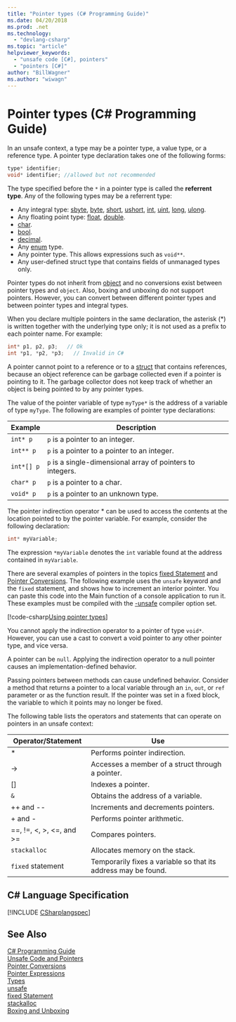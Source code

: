 ```yaml
---
title: "Pointer types (C# Programming Guide)"
ms.date: 04/20/2018
ms.prod: .net
ms.technology: 
  - "devlang-csharp"
ms.topic: "article"
helpviewer_keywords: 
  - "unsafe code [C#], pointers"
  - "pointers [C#]"
author: "BillWagner"
ms.author: "wiwagn"
---
```

# Pointer types (C# Programming Guide)

In an unsafe context, a type may be a pointer type, a value type, or a reference type. A pointer type declaration takes one of the following forms:

``` csharp
type* identifier;
void* identifier; //allowed but not recommended
```

The type specified before the `*` in a pointer type is called the **referrent type**. Any of the following types may be a referrent type:

- Any integral type: [sbyte](../../language-reference/keywords/sbyte.md), [byte](../../language-reference/keywords/byte.md), [short](../../language-reference/keywords/short.md), [ushort](../../language-reference/keywords/ushort.md), [int](../../language-reference/keywords/int.md), [uint](../../language-reference/keywords/uint.md), [long](../../language-reference/keywords/long.md), [ulong](../../language-reference/keywords/ulong.md).
- Any floating point type: [float](../../language-reference/keywords/float.md), [double](../../language-reference/keywords/double.md).
- [char](../../language-reference/keywords/char.md).
- [bool](../../language-reference/keywords/bool.md).
- [decimal](../../language-reference/keywords/decimal.md).
- Any [enum](../../language-reference/keywords/enum.md) type.
- Any pointer type. This allows expressions such as `void**`.
- Any user-defined struct type that contains fields of unmanaged types only.

Pointer types do not inherit from [object](../../language-reference/keywords/object.md) and no conversions exist between pointer types and `object`. Also, boxing and unboxing do not support pointers. However, you can convert between different pointer types and between pointer types and integral types.

When you declare multiple pointers in the same declaration, the asterisk (*) is written together with the underlying type only; it is not used as a prefix to each pointer name. For example:

```csharp
int* p1, p2, p3;   // Ok
int *p1, *p2, *p3;   // Invalid in C#
```

A pointer cannot point to a reference or to a [struct](../../language-reference/keywords/struct.md) that contains references, because an object reference can be garbage collected even if a pointer is pointing to it. The garbage collector does not keep track of whether an object is being pointed to by any pointer types.

The value of the pointer variable of type `myType*` is the address of a variable of type `myType`. The following are examples of pointer type declarations:

|Example|Description|
|-------------|-----------------|
|`int* p`|`p` is a pointer to an integer.|
|`int** p`|`p` is a pointer to a pointer to an integer.|
|`int*[] p`|`p` is a single-dimensional array of pointers to integers.|
|`char* p`|`p` is a pointer to a char.|
|`void* p`|`p` is a pointer to an unknown type.|

The pointer indirection operator * can be used to access the contents at the location pointed to by the pointer variable. For example, consider the following declaration:

```csharp
int* myVariable;
```

The expression `*myVariable` denotes the `int` variable found at the address contained in `myVariable`.

There are several examples of pointers in the topics [fixed Statement](../../language-reference/keywords/fixed-statement.md) and [Pointer Conversions](../../programming-guide/unsafe-code-pointers/pointer-conversions.md). The following example uses the `unsafe` keyword and the `fixed` statement, and shows how to increment an interior pointer.  You can paste this code into the Main function of a console application to run it. These examples must be compiled with the [-unsafe](../../language-reference/compiler-options/unsafe-compiler-option.md) compiler option set.

[!code-csharp[Using pointer types](../../../../samples/snippets/csharp/keywords/FixedKeywordExamples.cs#5)]

You cannot apply the indirection operator to a pointer of type `void*`. However, you can use a cast to convert a void pointer to any other pointer type, and vice versa.

A pointer can be `null`. Applying the indirection operator to a null pointer causes an implementation-defined behavior.

Passing pointers between methods can cause undefined behavior. Consider a method that returns a pointer to a local variable through an `in`, `out`, or `ref` parameter or as the function result. If the pointer was set in a fixed block, the variable to which it points may no longer be fixed.

The following table lists the operators and statements that can operate on pointers in an unsafe context:

|Operator/Statement|Use|
|-------------------------|---------|
|*|Performs pointer indirection.|
|->|Accesses a member of a struct through a pointer.|
|[]|Indexes a pointer.|
|`&`|Obtains the address of a variable.|
|++ and --|Increments and decrements pointers.|
|+ and -|Performs pointer arithmetic.|
|==, !=, \<, >, \<=, and >=|Compares pointers.|
|`stackalloc`|Allocates memory on the stack.|
|`fixed` statement|Temporarily fixes a variable so that its address may be found.|

## C# Language Specification

[!INCLUDE [CSharplangspec](~/includes/csharplangspec-md.md)]

## See Also
 [C# Programming Guide](../index.md)  
 [Unsafe Code and Pointers](index.md)  
 [Pointer Conversions](pointer-conversions.md)  
 [Pointer Expressions](pointer-expressions.md)  
 [Types](../../language-reference/keywords/types.md)  
 [unsafe](../../language-reference/keywords/unsafe.md)  
 [fixed Statement](../../language-reference/keywords/fixed-statement.md)  
 [stackalloc](../../language-reference/keywords/stackalloc.md)  
 [Boxing and Unboxing](../types/boxing-and-unboxing.md)
